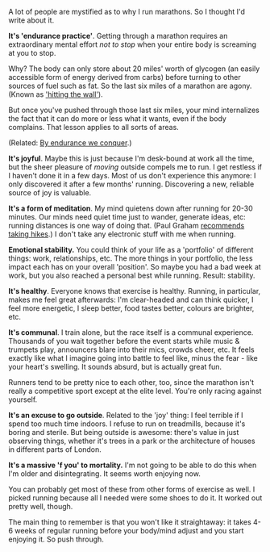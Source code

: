 A lot of people are mystified as to why I run marathons. So I thought I'd write about it. 

<b>It's 'endurance practice'</b>. Getting through a marathon requires an extraordinary mental effort <i>not to stop</i> when your entire body is screaming at you to stop. 

Why? The body can only store about 20 miles' worth of glycogen (an easily accessible form of energy derived from carbs) before turning to other sources of fuel such as fat. So the last six miles of a marathon are agony. (Known as ['hitting the wall'](http://en.wikipedia.org/wiki/Hitting_the_wall)). 

But once you've pushed through those last six miles, your mind internalizes the fact that it can do more or less what it wants, even if the body complains. That lesson applies to all sorts of areas. 

(Related: [By endurance we conquer](http://blog.samaltman.com/by-endurance-we-conquer).)

<b>It's joyful</b>. Maybe this is just because I'm desk-bound at work all the time, but the sheer pleasure of *moving* outside compels me to run. I get restless if I haven't done it in a few days. Most of us don't experience this anymore: I only discovered it after a few months' running. Discovering a new, reliable source of joy is valuable.

<b>It's a form of meditation</b>. My mind quietens down after running for 20-30 minutes. Our minds need quiet time just to wander, generate ideas, etc: running distances is one way of doing that. (Paul Graham [recommends taking hikes](http://www.paulgraham.com/addiction.html).) I don't take any electronic stuff with me when running. 

<b>Emotional stability.</b> You could think of your life as a 'portfolio' of different things: work, relationships, etc. The more things in your portfolio, the less impact each has on your overall 'position'. So maybe you had a bad week at work, but you also reached a personal best while running. Result: stability.

<b>It's healthy</b>. Everyone knows that exercise is healthy. Running, in particular, makes me feel great afterwards: I'm clear-headed and can think quicker, I feel more energetic, I sleep better, food tastes better, colours are brighter, etc. 

<b>It's communal</b>. I train alone, but the race itself is a communal experience. Thousands of you wait together before the event starts while music & trumpets play, announcers blare into their mics, crowds cheer, etc. It feels exactly like what I imagine going into battle to feel like, minus the fear - like your heart's swelling. It sounds absurd, but is actually great fun.

Runners tend to be pretty nice to each other, too, since the marathon isn't really a competitive sport except at the elite level. You're only racing against yourself.

<b>It's an excuse to go outside</b>. Related to the 'joy' thing: I feel terrible if I spend too much time indoors. I refuse to run on treadmills, because it's boring and sterile. But being outside is awesome: there's value in just observing things, whether it's trees in a park or the architecture of houses in different parts of London. 

<b>It's a massive 'f you' to mortality.</b> I'm not going to be able to do this when I'm older and disintegrating. It seems worth enjoying now. 

You can probably get most of these from other forms of exercise as well. I picked running because all I needed were some shoes to do it. It worked out pretty well, though. 

The main thing to remember is that you won't like it straightaway: it takes 4-6 weeks of regular running before your body/mind adjust and you start enjoying it. So push through.